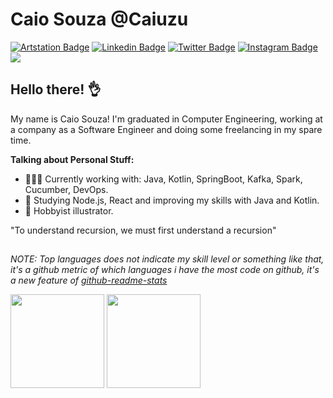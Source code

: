 # Caio Souza @Caiuzu

[![Artstation Badge](https://img.shields.io/badge/-Artstation-black?style=flat&logo=Artstation&logoColor=blue)](https://www.artstation.com/caiuzu)
[![Linkedin Badge](https://img.shields.io/badge/-LinkedIn-blue?style=flat&logo=LinkedIn&logoColor=white)](https://www.linkedin.com/)
[![Twitter Badge](https://img.shields.io/badge/-Twitter-1ca0f1?style=flat&logo=Twitter&logoColor=white)](https://twitter.com/)
[![Instagram Badge](https://img.shields.io/badge/-Instagram-C13584?style=flat&logo=Instagram&logoColor=white)](https://www.instagram.com/)
![](https://komarev.com/ghpvc/?username=caiuzu&label=Profile+Views&style=flat&color=gray)


## Hello there! 👌

My name is Caio Souza! I'm graduated in Computer Engineering, working at a company as a Software Engineer and doing some freelancing in my spare time.

**Talking about Personal Stuff:**
- 👨🏻‍💻 Currently working with: Java, Kotlin, SpringBoot, Kafka, Spark, Cucumber, DevOps.
- 📖 Studying Node.js, React and improving my skills with Java and Kotlin. 
- 🎨 Hobbyist illustrator.

"To understand recursion, we must first understand a recursion" 

##
*NOTE: Top languages does not indicate my skill level or something like that, it's a github metric of which languages i have the most code on github, it's a new feature of [github-readme-stats](https://github.com/anuraghazra/github-readme-stats)*

<div align="">

<img height="150em" src="https://github-readme-stats.vercel.app/api/top-langs/?username=caiuzu&layout=compact&langs_count=7&theme=dracula"/>
<img height="150em" src="https://github-readme-stats.vercel.app/api?username=caiuzu&show_icons=true&theme=dracula&include_all_commits=true&count_private=true"/>

</div>
